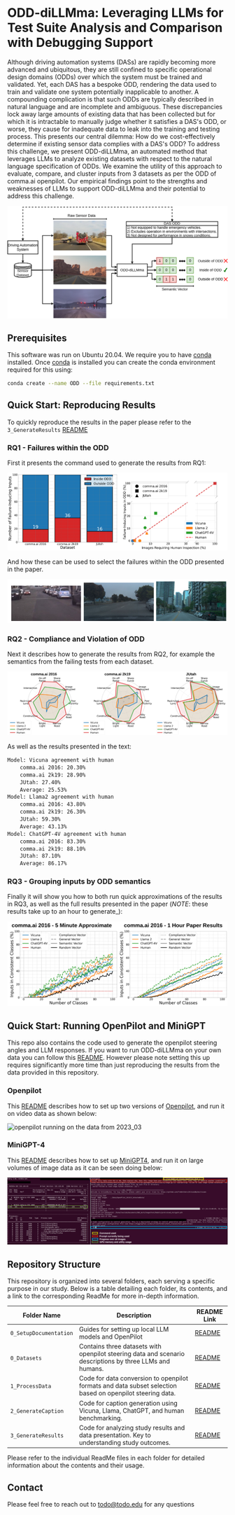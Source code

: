 # ODD-diLLMma: Leveraging LLMs for Test Suite Analysis and Comparison with Debugging Support

Although driving automation systems (DASs) are rapidly becoming more advanced and ubiquitous, they are still confined to specific operational design domains (ODDs) over which the system must be  trained and validated. Yet, each DAS has a bespoke ODD, rendering the data used to train and validate one system potentially inapplicable to another. A compounding complication is that such ODDs are typically described in natural language and are incomplete and ambiguous.   These discrepancies lock away large amounts of existing data that has been collected but for which it is intractable to manually judge whether it satisfies a DAS's ODD, or worse, they cause for inadequate data to leak into the training and testing process. This presents our central dilemma: How do we cost-effectively determine if existing sensor data complies with a DAS's ODD? To address this challenge, we present ODD-diLLMma, an automated method that leverages  LLMs to analyze existing datasets with respect to the natural language specification of ODDs. We examine the utility of this approach to evaluate, compare, and cluster inputs from 3 datasets as per the ODD of comma.ai openpilot. Our empirical findings point to the strengths and weaknesses of LLMs to support ODD-diLLMma and their potential to address this challenge.

![Overview of ODD-diLLMma](Misc/overview.png)

## Prerequisites

This software was run on Ubuntu 20.04. We require you to have [conda](https://docs.conda.io/en/latest/) installed. Once [conda](https://docs.conda.io/en/latest/) is installed you can create the conda environment required for this using:

```bash
conda create --name ODD --file requirements.txt
```

## Quick Start: Reproducing Results

To quickly reproduce the results in the paper please refer to the `3_GenerateResults` [README](./3_GenerateResults/README.md)

### RQ1 - Failures within the ODD

First it presents the command used to generate the results from RQ1:

![RQ1 paper results](./Misc/rq1a_b.png)

And how these can be used to select the failures within the ODD presented in the paper.

![RQ1 selected examples](./Misc/rq1_samples.png)

### RQ2 - Compliance and Violation of ODD

Next it describes how to generate the results from RQ2, for example the semantics from the failing tests from each dataset.

![RQ2 failure ODD semantic comparison](./Misc/rq2a_fail.png)

As well as the results presented in the text:

```bash
Model: Vicuna agreement with human
	comma.ai 2016: 20.30%
	comma.ai 2k19: 28.90%
	JUtah: 27.40%
	Average: 25.53%
Model: Llama2 agreement with human
	comma.ai 2016: 43.80%
	comma.ai 2k19: 26.30%
	JUtah: 59.30%
	Average: 43.13%
Model: ChatGPT-4V agreement with human
	comma.ai 2016: 83.30%
	comma.ai 2k19: 88.10%
	JUtah: 87.10%
	Average: 86.17%
```

### RQ3 - Grouping inputs by ODD semantics

Finally it will show you how to both run quick approximations of the results in RQ3, as well as the full results presented in the paper (_NOTE_: these results take up to an hour to generate_):

![RQ3 approximate result comparison](./Misc/rq3_approximate.png)


## Quick Start: Running OpenPilot and MiniGPT

This repo also contains the code used to generate the openpilot steering angles and LLM responses. If you want to run ODD-diLLMma on your own data you can follow this [README](./0_SetupDocumentation/README.md). However please note setting this up requires significantly more time than just reproducing the results from the data provided in this repository.

### Openpilot

This [README](./0_SetupDocumentation/OpenPilot_Setup/README.md) describes how to set up two versions of [Openpilot](https://github.com/commaai/openpilot), and run it on video data as shown below: 

![openpilot running on the data from 2023_03](./Misc/2023_03.gif)

### MiniGPT-4

This [README](./0_SetupDocumentation/OpenPilot_Setup/README.md) describes how to set up [MiniGPT4](https://github.com/Vision-CAIR/MiniGPT-4), and run it on large volumes of image data as it can be seen doing below:

![minigpt-4 example usage](./Misc/minigpt_example.png)


## Repository Structure

This repository is organized into several folders, each serving a specific purpose in our study. Below is a table detailing each folder, its contents, and a link to the corresponding ReadMe for more in-depth information.

| Folder Name            | Description                                                                                                  | README Link 								  |
|------------------------|--------------------------------------------------------------------------------------------------------------|---------------------------------------------|
| `0_SetupDocumentation` | Guides for setting up local LLM models and OpenPilot 														| [README](./0_SetupDocumentation/README.md)  |
| `0_Datasets`           | Contains three datasets with openpilot steering data and scenario descriptions by three LLMs and humans. 	| [README](./0_Datasets/README.md) 			  |
| `1_ProcessData`        | Code for data conversion to openpilot formats and data subset selection based on openpilot steering data. 	| [README](./1_ProcessDataset/README.md) 	  |
| `2_GenerateCaption`    | Code for caption generation using Vicuna, Llama, ChatGPT, and human benchmarking. 							| [README](./2_GenerateCaption/README.md)  	  |
| `3_GenerateResults`    | Code for analyzing study results and data presentation. Key to understanding study outcomes. 				| [README](./3_GenerateResults/README.md) 	  |

Please refer to the individual ReadMe files in each folder for detailed information about the contents and their usage.

## Contact

Please feel free to reach out to todo@todo.edu for any questions